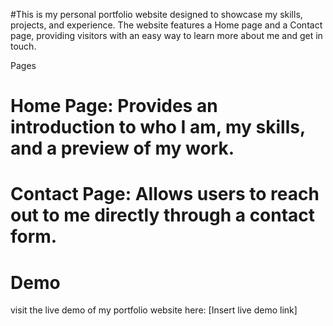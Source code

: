 #This is my personal portfolio website designed to showcase my skills, projects, and experience. The website features a Home page and a Contact page, providing visitors with an easy way to learn more about me and get in touch.

Pages
# Home Page: Provides an introduction to who I am, my skills, and a preview of my work.
# Contact Page: Allows users to reach out to me directly through a contact form.

# Demo

visit the live demo of my portfolio website here: [Insert live demo link]
